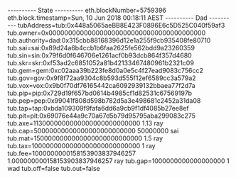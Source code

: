 ---------- State ----------
eth.blockNumber=5759396
eth.block.timestamp=Sun, 10 Jun 2018 00:18:11 AEST
---------- Dad ----------
tubAddress=tub:0x448a5065aeBB8E423F0896E6c5D525C040f59af3
tub.owner=0x0000000000000000000000000000000000000000
tub.authority=dad:0x315cbb88168396d12e1a255f9cb935408fe80710
tub.sai=sai:0x89d24a6b4ccb1b6faa2625fe562bdd9a23260359
tub.sin=sin:0x79f6d0f646706e1261acf0b93dcb864f357d4680
tub.skr=skr:0xf53ad2c6851052a81b42133467480961b2321c09
tub.gem=gem:0xc02aaa39b223fe8d0a0e5c4f27ead9083c756cc2
tub.gov=gov:0x9f8f72aa9304c8b593d555f12ef6589cc3a579a2
tub.vox=vox:0x9b0f70df76165442ca6092939132bbaea77f2d7a
tub.pip=pip:0x729d19f657bd0614b4985cf1d82531c67569197b
tub.pep=pep:0x99041f808d598b782d5a3e498681c2452a31da08
tub.tap=tap:0xbda109309f9fafa6dd6a9cb9f1df4085b27ee8ef
tub.pit=pit:0x69076e44a9c70a67d5b79d95795aba299083c275
tub.axe=1130000000000000000000000000 1.13 ray
tub.cap=50000000000000000000000000 50000000 sai
tub.mat=1500000000000000000000000000 1.5 ray
tub.tax=1000000000000000000000000000 1 ray
tub.fee=1000000000158153903837946257 1.000000000158153903837946257 ray
tub.gap=1000000000000000000 1 wad
tub.off=false
tub.out=false
